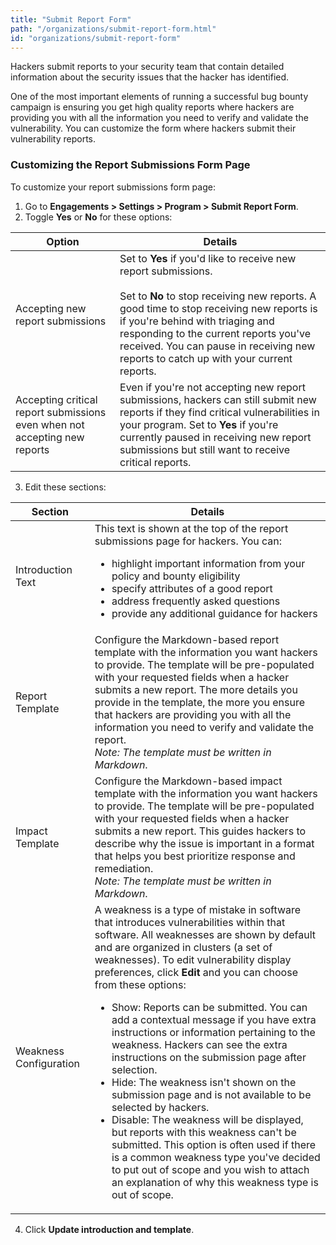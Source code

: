 ```yaml
---
title: "Submit Report Form"
path: "/organizations/submit-report-form.html"
id: "organizations/submit-report-form"
---
```


Hackers submit reports to your security team that contain detailed information about the security issues that the hacker has identified.

One of the most important elements of running a successful bug bounty campaign is ensuring you get high quality reports where hackers are providing you with all the information you need to verify and validate the vulnerability. You can customize the form where hackers submit their vulnerability reports.

### Customizing the Report Submissions Form Page

To customize your report submissions form page:

1. Go to **Engagements > Settings > Program > Submit Report Form**.
2. Toggle **Yes** or **No** for these options:

Option | Details
------ | -------
Accepting new report submissions | Set to **Yes** if you'd like to receive new report submissions. <br><br>Set to **No** to stop receiving new reports. A good time to stop receiving new reports is if you're behind with triaging and responding to the current reports you've received. You can pause in receiving new reports to catch up with your current reports.
Accepting critical report submissions even when not accepting new reports | Even if you're not accepting new report submissions, hackers can still submit new reports if they find critical vulnerabilities in your program. Set to **Yes** if you're currently paused in receiving new report submissions but still want to receive critical reports.

3. Edit these sections:

Section | Details
------- | --------
Introduction Text | This text is shown at the top of the report submissions page for hackers. You can: <br><ul><li>highlight important information from your policy and bounty eligibility</li><li>specify attributes of a good report</li><li>address frequently asked questions</li><li>provide any additional guidance for hackers</li></ul>
Report Template | Configure the Markdown-based report template with the information you want hackers to provide. The template will be pre-populated with your requested fields when a hacker submits a new report. The more details you provide in the template, the more you ensure that hackers are providing you with all the information you need to verify and validate the report. <br> *Note: The template must be written in Markdown*.
Impact Template | Configure the Markdown-based impact template with the information you want hackers to provide. The template will be pre-populated with your requested fields when a hacker submits a new report. This guides hackers to describe why the issue is important in a format that helps you best prioritize response and remediation.<br> *Note: The template must be written in Markdown*.
Weakness Configuration | A weakness is a type of mistake in software that introduces vulnerabilities within that software. All weaknesses are shown by default and are organized in clusters (a set of weaknesses). To edit vulnerability display preferences, click **Edit** and you can choose from these options: <br><ul><li>Show: Reports can be submitted. You can add a contextual message if you have extra instructions or information pertaining to the weakness. Hackers can see the extra instructions on the submission page after selection.</li><li>Hide: The weakness isn't shown on the submission page and is not available to be selected by hackers.</li><li>Disable: The weakness will be displayed, but reports with this weakness can't be submitted. This option is often used if there is a common weakness type you've decided to put out of scope and you wish to attach an explanation of why this weakness type is out of scope. </li></ul>

4. Click **Update introduction and template**.
